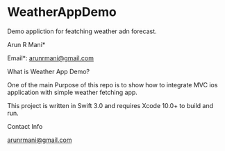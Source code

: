 # WeatherAppDemo
Demo appliction for featching weather adn forecast.

Arun R Mani*

Email*: arunrmani@gmail.com


What is Weather App Demo?

One of the main Purpose of this repo is to show how to integrate MVC ios application with simple weather fetching app.

This project is written in Swift 3.0 and requires Xcode 10.0+ to build and run.


Contact Info

arunrmani@gmail.com

